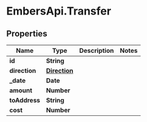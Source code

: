 # EmbersApi.Transfer

## Properties
Name | Type | Description | Notes
------------ | ------------- | ------------- | -------------
**id** | **String** |  | 
**direction** | [**Direction**](Direction.md) |  | 
**_date** | **Date** |  | 
**amount** | **Number** |  | 
**toAddress** | **String** |  | 
**cost** | **Number** |  | 
